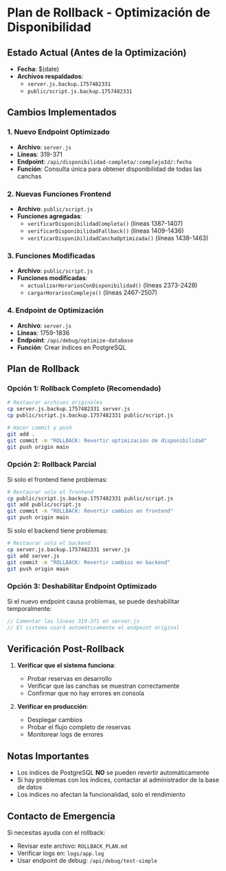 # Plan de Rollback - Optimización de Disponibilidad

## Estado Actual (Antes de la Optimización)
- **Fecha**: $(date)
- **Archivos respaldados**:
  - `server.js.backup.1757482331`
  - `public/script.js.backup.1757482331`

## Cambios Implementados

### 1. Nuevo Endpoint Optimizado
- **Archivo**: `server.js`
- **Líneas**: 319-371
- **Endpoint**: `/api/disponibilidad-completa/:complejoId/:fecha`
- **Función**: Consulta única para obtener disponibilidad de todas las canchas

### 2. Nuevas Funciones Frontend
- **Archivo**: `public/script.js`
- **Funciones agregadas**:
  - `verificarDisponibilidadCompleta()` (líneas 1387-1407)
  - `verificarDisponibilidadFallback()` (líneas 1409-1436)
  - `verificarDisponibilidadCanchaOptimizada()` (líneas 1438-1463)

### 3. Funciones Modificadas
- **Archivo**: `public/script.js`
- **Funciones modificadas**:
  - `actualizarHorariosConDisponibilidad()` (líneas 2373-2428)
  - `cargarHorariosComplejo()` (líneas 2467-2507)

### 4. Endpoint de Optimización
- **Archivo**: `server.js`
- **Líneas**: 1759-1836
- **Endpoint**: `/api/debug/optimize-database`
- **Función**: Crear índices en PostgreSQL

## Plan de Rollback

### Opción 1: Rollback Completo (Recomendado)
```bash
# Restaurar archivos originales
cp server.js.backup.1757482331 server.js
cp public/script.js.backup.1757482331 public/script.js

# Hacer commit y push
git add .
git commit -m "ROLLBACK: Revertir optimización de disponibilidad"
git push origin main
```

### Opción 2: Rollback Parcial
Si solo el frontend tiene problemas:
```bash
# Restaurar solo el frontend
cp public/script.js.backup.1757482331 public/script.js
git add public/script.js
git commit -m "ROLLBACK: Revertir cambios en frontend"
git push origin main
```

Si solo el backend tiene problemas:
```bash
# Restaurar solo el backend
cp server.js.backup.1757482331 server.js
git add server.js
git commit -m "ROLLBACK: Revertir cambios en backend"
git push origin main
```

### Opción 3: Deshabilitar Endpoint Optimizado
Si el nuevo endpoint causa problemas, se puede deshabilitar temporalmente:
```javascript
// Comentar las líneas 319-371 en server.js
// El sistema usará automáticamente el endpoint original
```

## Verificación Post-Rollback

1. **Verificar que el sistema funciona**:
   - Probar reservas en desarrollo
   - Verificar que las canchas se muestran correctamente
   - Confirmar que no hay errores en consola

2. **Verificar en producción**:
   - Desplegar cambios
   - Probar el flujo completo de reservas
   - Monitorear logs de errores

## Notas Importantes

- Los índices de PostgreSQL **NO** se pueden revertir automáticamente
- Si hay problemas con los índices, contactar al administrador de la base de datos
- Los índices no afectan la funcionalidad, solo el rendimiento

## Contacto de Emergencia

Si necesitas ayuda con el rollback:
- Revisar este archivo: `ROLLBACK_PLAN.md`
- Verificar logs en: `logs/app.log`
- Usar endpoint de debug: `/api/debug/test-simple`
